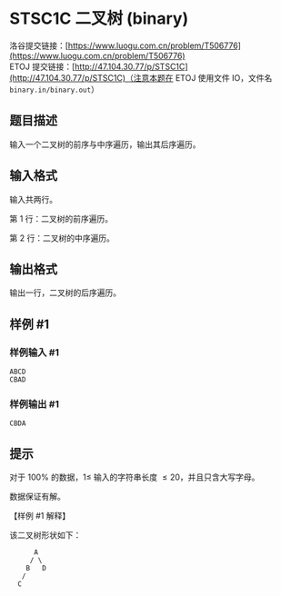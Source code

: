 # STSC1C 二叉树 (binary)
洛谷提交链接：[https://www.luogu.com.cn/problem/T506776](https://www.luogu.com.cn/problem/T506776)  
ETOJ 提交链接：[http://47.104.30.77/p/STSC1C](http://47.104.30.77/p/STSC1C)（注意本题在 ETOJ 使用文件 IO，文件名 `binary.in/binary.out`）
## 题目描述

输入一个二叉树的前序与中序遍历，输出其后序遍历。

## 输入格式

输入共两行。

第 $1$ 行：二叉树的前序遍历。

第 $2$ 行：二叉树的中序遍历。

## 输出格式

输出一行，二叉树的后序遍历。

## 样例 #1

### 样例输入 #1

```
ABCD
CBAD
```

### 样例输出 #1

```
CBDA
```

## 提示

对于 $100\%$ 的数据，$1 \le$ 输入的字符串长度 $\le 20$，并且只含大写字母。

数据保证有解。

【样例 #1 解释】

该二叉树形状如下：
```plain
      A
     / \
    B   D
   /
  C
```
